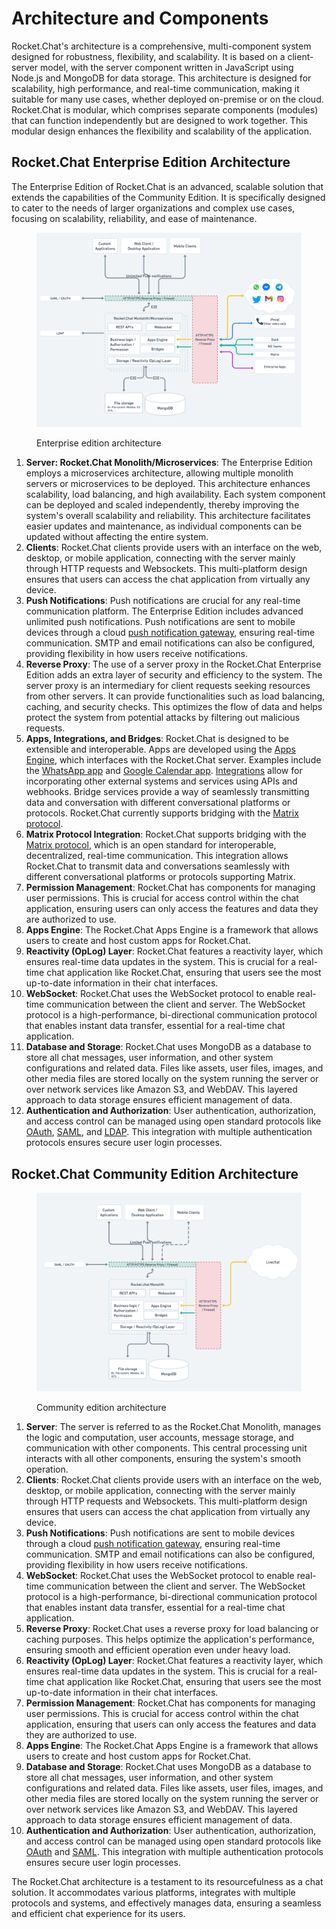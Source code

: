 # Architecture and Components

Rocket.Chat's architecture is a comprehensive, multi-component system designed for robustness, flexibility, and scalability. It is based on a client-server model, with the server component written in JavaScript using Node.js and MongoDB for data storage. This architecture is designed for scalability, high performance, and real-time communication, making it suitable for many use cases, whether deployed on-premise or on the cloud. Rocket.Chat is modular, which comprises separate components (modules) that can function independently but are designed to work together. This modular design enhances the flexibility and scalability of the application.

## Rocket.Chat Enterprise Edition Architecture

The Enterprise Edition of Rocket.Chat is an advanced, scalable solution that extends the capabilities of the Community Edition. It is specifically designed to cater to the needs of larger organizations and complex use cases, focusing on scalability, reliability, and ease of maintenance.&#x20;

<figure><img src="../.gitbook/assets/image.png" alt=""><figcaption><p>Enterprise edition architecture </p></figcaption></figure>

1. **Server: Rocket.Chat Monolith/Microservices**: The Enterprise Edition employs a microservices architecture, allowing multiple monolith servers or microservices to be deployed. This architecture enhances scalability, load balancing, and high availability. Each system component can be deployed and scaled independently, thereby improving the system's overall scalability and reliability. This architecture facilitates easier updates and maintenance, as individual components can be updated without affecting the entire system.
2. **Clients**: Rocket.Chat clients provide users with an interface on the web, desktop, or mobile application, connecting with the server mainly through HTTP requests and Websockets. This multi-platform design ensures that users can access the chat application from virtually any device.
3. **Push Notifications**: Push notifications are crucial for any real-time communication platform. The Enterprise Edition includes advanced unlimited push notifications. Push notifications are sent to mobile devices through a cloud [push notification gateway](../open-source-projects/mobile-app/configuring-push-notifications.md), ensuring real-time communication. SMTP and email notifications can also be configured, providing flexibility in how users receive notifications.
4. **Reverse Proxy**: The use of a server proxy in the Rocket.Chat Enterprise Edition adds an extra layer of security and efficiency to the system. The server proxy is an intermediary for client requests seeking resources from other servers. It can provide functionalities such as load balancing, caching, and security checks. This optimizes the flow of data and helps protect the system from potential attacks by filtering out malicious requests.
5. **Apps, Integrations, and Bridges**: Rocket.Chat is designed to be extensible and interoperable. Apps are developed using the [Apps Engine](../apps-engine/getting-started/), which interfaces with the Rocket.Chat server. Examples include the [WhatsApp app](https://docs.rocket.chat/extend-rocket.chat-capabilities/rocket.chat-marketplace/rocket.chat-public-apps-guides/omnichannel-apps/whatsapp) and [Google Calendar app](https://docs.rocket.chat/extend-rocket.chat-capabilities/rocket.chat-marketplace/rocket.chat-public-apps-guides/google-calendar). [Integrations](https://docs.rocket.chat/use-rocket.chat/workspace-administration/integrations) allow for incorporating other external systems and services using APIs and webhooks. Bridge services provide a way of seamlessly transmitting data and conversation with different conversational platforms or protocols. Rocket.Chat currently supports bridging with the [Matrix protocol](https://docs.rocket.chat/use-rocket.chat/workspace-administration/settings/federation).
6. **Matrix Protocol Integration**: Rocket.Chat supports bridging with the [Matrix protocol](https://docs.rocket.chat/use-rocket.chat/workspace-administration/settings/federation), which is an open standard for interoperable, decentralized, real-time communication. This integration allows Rocket.Chat to transmit data and conversations seamlessly with different conversational platforms or protocols supporting Matrix.
7. **Permission Management**: Rocket.Chat has components for managing user permissions. This is crucial for access control within the chat application, ensuring users can only access the features and data they are authorized to use.
8. **Apps Engine**: The Rocket.Chat Apps Engine is a framework that allows users to create and host custom apps for Rocket.Chat.
9. **Reactivity (OpLog) Layer**: Rocket.Chat features a reactivity layer, which ensures real-time data updates in the system. This is crucial for a real-time chat application like Rocket.Chat, ensuring that users see the most up-to-date information in their chat interfaces.
10. **WebSocket**: Rocket.Chat uses the WebSocket protocol to enable real-time communication between the client and server. The WebSocket protocol is a high-performance, bi-directional communication protocol that enables instant data transfer, essential for a real-time chat application.
11. **Database and Storage**: Rocket.Chat uses MongoDB as a database to store all chat messages, user information, and other system configurations and related data. Files like assets, user files, images, and other media files are stored locally on the system running the server or over network services like Amazon S3, and WebDAV. This layered approach to data storage ensures efficient management of data.
12. **Authentication and Authorization**: User authentication, authorization, and access control can be managed using open standard protocols like [OAuth](https://oauth.net/), [SAML](https://docs.rocket.chat/use-rocket.chat/workspace-administration/settings/saml), and [LDAP](https://docs.rocket.chat/use-rocket.chat/workspace-administration/settings/ldap). This integration with multiple authentication protocols ensures secure user login processes.

## Rocket.Chat Community Edition Architecture

<figure><img src="../.gitbook/assets/image (1).png" alt=""><figcaption><p>Community edition architecture </p></figcaption></figure>

1. **Server**: The server is referred to as the Rocket.Chat Monolith, manages the logic and computation, user accounts, message storage, and communication with other components. This central processing unit interacts with all other components, ensuring the system's smooth operation.
2. **Clients**: Rocket.Chat clients provide users with an interface on the web, desktop, or mobile application, connecting with the server mainly through HTTP requests and Websockets. This multi-platform design ensures that users can access the chat application from virtually any device.
3. **Push Notifications**: Push notifications are sent to mobile devices through a cloud [push notification gateway](../open-source-projects/mobile-app/configuring-push-notifications.md), ensuring real-time communication. SMTP and email notifications can also be configured, providing flexibility in how users receive notifications.
4. **WebSocket**: Rocket.Chat uses the WebSocket protocol to enable real-time communication between the client and server. The WebSocket protocol is a high-performance, bi-directional communication protocol that enables instant data transfer, essential for a real-time chat application.
5. **Reverse Proxy**: Rocket.Chat uses a reverse proxy for load balancing or caching purposes. This helps optimize the application's performance, ensuring smooth and efficient operation even under heavy load.
6. **Reactivity (OpLog) Layer**: Rocket.Chat features a reactivity layer, which ensures real-time data updates in the system. This is crucial for a real-time chat application like Rocket.Chat, ensuring that users see the most up-to-date information in their chat interfaces.
7. **Permission Management**: Rocket.Chat has components for managing user permissions. This is crucial for access control within the chat application, ensuring that users can only access the features and data they are authorized to use.
8. **Apps Engine**: The Rocket.Chat Apps Engine is a framework that allows users to create and host custom apps for Rocket.Chat.
9. **Database and Storage**: Rocket.Chat uses MongoDB as a database to store all chat messages, user information, and other system configurations and related data. Files like assets, user files, images, and other media files are stored locally on the system running the server or over network services like Amazon S3, and WebDAV. This layered approach to data storage ensures efficient management of data.
10. **Authentication and Authorization**: User authentication, authorization, and access control can be managed using open standard protocols like [OAuth](https://oauth.net/) and [SAML](https://docs.rocket.chat/use-rocket.chat/workspace-administration/settings/saml). This integration with multiple authentication protocols ensures secure user login processes.

The Rocket.Chat architecture is a testament to its resourcefulness as a chat solution. It accommodates various platforms, integrates with multiple protocols and systems, and effectively manages data, ensuring a seamless and efficient chat experience for its users.
